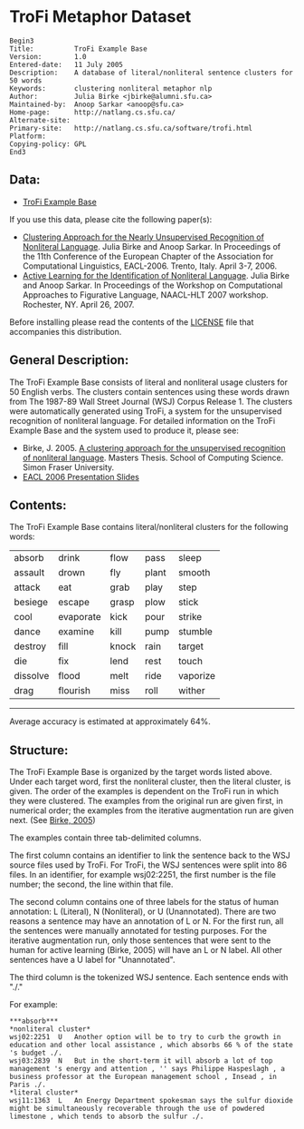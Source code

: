 # TroFi Metaphor Dataset

    Begin3
    Title:          TroFi Example Base
    Version:        1.0
    Entered-date:   11 July 2005
    Description:    A database of literal/nonliteral sentence clusters for 50 words
    Keywords:       clustering nonliteral metaphor nlp
    Author:         Julia Birke <jbirke@alumni.sfu.ca>
    Maintained-by:  Anoop Sarkar <anoop@sfu.ca>
    Home-page:      http://natlang.cs.sfu.ca/
    Alternate-site:
    Primary-site:   http://natlang.cs.sfu.ca/software/trofi.html
    Platform:       
    Copying-policy: GPL
    End3           

## Data:

* [TroFi Example Base](TroFiExampleBase.txt)

If you use this data, please cite the following paper(s):

* [Clustering Approach for the Nearly Unsupervised Recognition of Nonliteral Language](http://aclweb.org/anthology/E/E06/E06-1042.pdf). Julia Birke and Anoop Sarkar. In Proceedings of the 11th Conference of the European Chapter of the Association for Computational Linguistics, EACL-2006. Trento, Italy. April 3-7, 2006.
* [Active Learning for the Identification of Nonliteral Language](http://aclweb.org/anthology/W/W07/W07-0104.pdf). Julia Birke and Anoop Sarkar. In Proceedings of the Workshop on Computational Approaches to Figurative Language, NAACL-HLT 2007 workshop. Rochester, NY. April 26, 2007.

Before installing please read the contents of the [LICENSE](LICENSE.html) file that accompanies this distribution.

## General Description:

The TroFi Example Base consists of literal and nonliteral usage clusters for 50 English verbs.  The clusters contain sentences using these words drawn from The 1987-89 Wall Street Journal (WSJ) Corpus Release 1.  The clusters were automatically generated using TroFi, a system for the unsupervised recognition of nonliteral language.  For detailed information on the TroFi Example Base and the system used to produce it, please see:

* Birke, J. 2005.  [A clustering approach for the unsupervised recognition of nonliteral language](jbirke_thesis.pdf). Masters Thesis. School of Computing Science.  Simon Fraser University.
* [EACL 2006 Presentation Slides](Presentation_EACL06.ppt)

## Contents:

The TroFi Example Base contains literal/nonliteral clusters for the following words:

|            |             |          |          |          |
|------------|-------------|----------|----------|----------|
| absorb     | drink       | flow     | pass     | sleep    |
| assault    | drown       | fly      | plant    | smooth   |
| attack     | eat         | grab     | play     | step     |
| besiege    | escape      | grasp    | plow     | stick    |
| cool       | evaporate   | kick     | pour     | strike   |
| dance      | examine     | kill     | pump     | stumble  |
| destroy    | fill        | knock    | rain     | target   |
| die        | fix         | lend     | rest     | touch    |
| dissolve   | flood       | melt     | ride     | vaporize |
| drag       | flourish    | miss     | roll     | wither   |
-------------------------------------------------------------

Average accuracy is estimated at approximately 64%.


## Structure:

The TroFi Example Base is organized by the target words listed above.  Under each target word, first the nonliteral cluster, then the literal cluster, is given.  The order of the examples is dependent on the TroFi run in which they were clustered.  The examples from the original run are given first, in numerical order; the examples from the iterative augmentation run are given next. (See [Birke, 2005](jbirke_thesis.pdf))

The examples contain three tab-delimited columns.  

The first column contains an identifier to link the sentence back to the WSJ source files used by TroFi.  For TroFi, the WSJ sentences were split into 86 files.  In an identifier, for example wsj02:2251, the first number is the file number; the second, the line within that file.  

The second column contains one of three labels for the status of human annotation: L (Literal), N (Nonliteral), or U (Unannotated).  There are two reasons a sentence may have an annotation of L or N.  For the first run, all the sentences were manually annotated for testing purposes.  For the iterative augmentation run, only those sentences that were sent to the human for active learning (Birke, 2005) will have an L or N label.  All other sentences have a U label for "Unannotated".  

The third column is the tokenized WSJ sentence.  Each sentence ends with "./."

For example:

    ***absorb***
    *nonliteral cluster*
    wsj02:2251  U   Another option will be to try to curb the growth in education and other local assistance , which absorbs 66 % of the state 's budget ./.
    wsj03:2839  N   But in the short-term it will absorb a lot of top management 's energy and attention , '' says Philippe Haspeslagh , a business professor at the European management school , Insead , in Paris ./.
    *literal cluster*
    wsj11:1363  L   An Energy Department spokesman says the sulfur dioxide might be simultaneously recoverable through the use of powdered limestone , which tends to absorb the sulfur ./.

